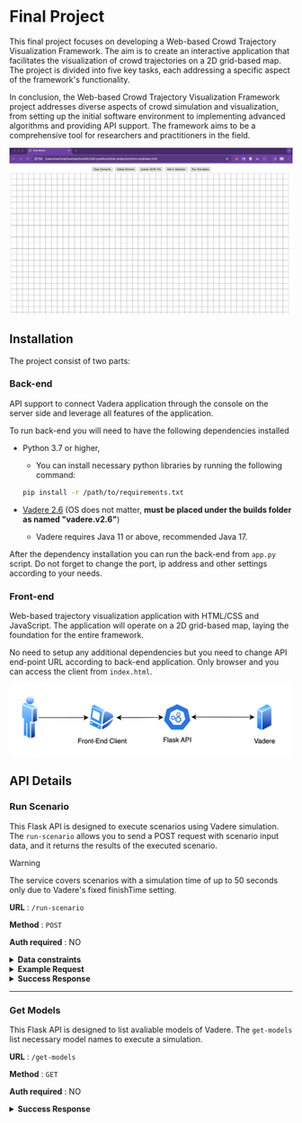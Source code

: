 # Final Project

This final project focuses on developing a Web-based Crowd Trajectory Visualization Framework. The aim is to create an interactive application that facilitates the visualization of crowd trajectories on a 2D grid-based map. The project is divided into five key tasks, each addressing a specific aspect of the framework's functionality.

In conclusion, the Web-based Crowd Trajectory Visualization Framework project addresses diverse aspects of crowd simulation and visualization, from setting up the initial software environment to implementing advanced algorithms and providing API support. The framework aims to be a comprehensive tool for researchers and practitioners in the field.

![Demo Scenario Run](docs/demo.gif)

## Installation

The project consist of two parts:

### Back-end

API support to connect Vadera application through the console on the server side and leverage all features of the application.

To run back-end you will need to have the following dependencies installed

- Python 3.7 or higher,
  - You can install necessary python libraries by running the following command:
  ```bash
  pip install -r /path/to/requirements.txt
  ```

- [Vadere 2.6](https://www.vadere.org/download/) (OS does not matter, **must be placed under the builds folder as named "vadere.v2.6"**)
  - Vadere requires Java 11 or above, recommended Java 17.


After the dependency installation you can run the back-end from `app.py` script. Do not forget to change the port, ip address and other settings according to your needs.

### Front-end

Web-based trajectory visualization application with HTML/CSS and JavaScript. The application will operate on a 2D grid-based map, laying the foundation for the entire framework.

No need to setup any additional dependencies but you need to change API end-point URL according to back-end application. Only browser and you can access the client from `index.html`.

![Architecture](docs/arch.png)

## API Details

### Run Scenario

This Flask API is designed to execute scenarios using Vadere simulation. The `run-scenario` allows you to send a POST request with scenario input data, and it returns the results of the executed scenario.

> [!WARNING]  
> The service covers scenarios with a simulation time of up to 50 seconds only due to Vadere's fixed finishTime setting.

**URL** : `/run-scenario`

**Method** : `POST`

**Auth required** : NO

<details>
 <summary><b>Data constraints</b></summary>

---

**model_name**

- **Type:** String
- **Constraints:** Required
- **Value:** osm, fsm, gnm

**source**

- **Type:** Object
- **Constraints:** Required

  **shape**

  - **Type:** Object
  - **Constraints:** Required

    **x**

    - **Type:** Number
    - **Constraints:** Required

    **y**

    - **Type:** Number
    - **Constraints:** Required

**event_element_count**

- **Type:** Number
- **Constraints:** Required

**target**

- **Type:** Object
- **Constraints:** Required

  **shape**

  - **Type:** Object
  - **Constraints:** Required

    **x**

    - **Type:** Number
    - **Constraints:** Required

    **y**

    - **Type:** Number
    - **Constraints:** Required

**obstacles**

- **Type:** Array of Objects
- **Constraints:** Optional (if present, must be an array)

  **Each Object in the Array**

  - **id**

    - **Type:** Number
    - **Constraints:** Required
    - **Value:** Can not be 1 or 2

  - **shape**

    - **Type:** Object
    - **Constraints:** Required

      **x**

      - **Type:** Number
      - **Constraints:** Required

      **y**

      - **Type:** Number
      - **Constraints:** Required

      **width**

      - **Type:** Number
      - **Constraints:** Required

      **height**

      - **Type:** Number
      - **Constraints:** Required

---
</details>

<details>

 <summary><b>Example Request</b></summary>
</br>

```json
{
  "model_name": "osm",
  "source": {
    "shape": {
      "x": 5,
      "y": 5
    },
    "event_element_count": 1
  },
  "target": {
    "shape": {
      "x": 30,
      "y": 30
    }
  },
  "obstacles": [
    {
      "id": 29,
      "shape": {
        "x": 25,
        "y": 15,
        "width": 1,
        "height": 5
      }
    },
    {
      "id": 28,
      "shape": {
        "x": 20,
        "y": 15,
        "width": 2,
        "height": 5
      }
    }
  ]
}
```
</details>


<details>

 <summary><b>Success Response</b></summary>
</br>

**Code** : `200 OK`

**Content example**

```json
{
    "message": "Scenario executed successfully",
    "data": [
        {
            "pedestrianId": 1,
            "simTime": 0.4,
            "endTime-PID1": 1.0462944974202133,
            "startX-PID1": 18.201,
            "startY-PID1": 17.201,
            "endX-PID1": 18.600763151745376,
            "endY-PID1": 16.5824780131855,
            "targetId-PID2": 2
        },
        {
            "pedestrianId": 1,
            "simTime": 1.0462944974202133,
            "endTime-PID1": 1.692588994840427,
            "startX-PID1": 18.600763151745376,
            "startY-PID1": 16.5824780131855,
            "endX-PID1": 18.60076315174538,
            "endY-PID1": 15.846013468440573,
            "targetId-PID2": 2
        },
        {
            "pedestrianId": 1,
            "simTime": 1.692588994840427,
            "endTime-PID1": 2.33888349226064,
            "startX-PID1": 18.60076315174538,
            "startY-PID1": 15.846013468440573,
            "endX-PID1": 18.600763151745376,
            "endY-PID1": 15.109548923695645,
            "targetId-PID2": 2
        },
        {
            "pedestrianId": 1,
            "simTime": 2.33888349226064,
            "endTime-PID1": 2.985177989680853,
            "startX-PID1": 18.600763151745376,
            "startY-PID1": 15.109548923695645,
            "endX-PID1": 18.031377779379184,
            "endY-PID1": 14.642451157267924,
            "targetId-PID2": 2
        },
        {
            "pedestrianId": 1,
            "simTime": 2.985177989680853,
            "endTime-PID1": 3.631472487101066,
            "startX-PID1": 18.031377779379184,
            "startY-PID1": 14.642451157267924,
            "endX-PID1": 17.362749472295896,
            "endY-PID1": 14.333717918640655,
            "targetId-PID2": 2
        },
        {
            "pedestrianId": 1,
            "simTime": 3.631472487101066,
            "endTime-PID1": 4.277766984521279,
            "startX-PID1": 17.362749472295896,
            "startY-PID1": 14.333717918640655,
            "endX-PID1": 16.742657703949874,
            "endY-PID1": 14.335881026492304,
            "targetId-PID2": 2
        },
        {
            "pedestrianId": 1,
            "simTime": 4.277766984521279,
            "endTime-PID1": 4.924061481941493,
            "startX-PID1": 16.742657703949874,
            "startY-PID1": 14.335881026492304,
            "endX-PID1": 16.144280261344623,
            "endY-PID1": 14.38191006053886,
            "targetId-PID2": 2
        },
        {
            "pedestrianId": 1,
            "simTime": 4.924061481941493,
            "endTime-PID1": 5.570355979361707,
            "startX-PID1": 16.144280261344623,
            "startY-PID1": 14.38191006053886,
            "endX-PID1": 15.510854914078529,
            "endY-PID1": 14.630350474599071,
            "targetId-PID2": 2
        },
        {
            "pedestrianId": 1,
            "simTime": 5.570355979361707,
            "endTime-PID1": 6.21665047678192,
            "startX-PID1": 15.510854914078529,
            "startY-PID1": 14.630350474599071,
            "endX-PID1": 15.385292681877443,
            "endY-PID1": 15.356032327418225,
            "targetId-PID2": 2
        },
        {
            "pedestrianId": 1,
            "simTime": 6.21665047678192,
            "endTime-PID1": 6.862944974202134,
            "startX-PID1": 15.385292681877443,
            "startY-PID1": 15.356032327418225,
            "endX-PID1": 15.385292681877443,
            "endY-PID1": 16.09249687216315,
            "targetId-PID2": 2
        },
        {
            "pedestrianId": 1,
            "simTime": 6.862944974202134,
            "endTime-PID1": 7.509239471622347,
            "startX-PID1": 15.385292681877443,
            "startY-PID1": 16.09249687216315,
            "endX-PID1": 15.75171605285868,
            "endY-PID1": 16.694302186823606,
            "targetId-PID2": 2
        },
        {
            "pedestrianId": 1,
            "simTime": 7.509239471622347,
            "endTime-PID1": 8.15553396904256,
            "startX-PID1": 15.75171605285868,
            "startY-PID1": 16.694302186823606,
            "endX-PID1": 16.119948325231142,
            "endY-PID1": 17.06253445919607,
            "targetId-PID2": 2
        }
    ]
}
```
</details>

---

### Get Models

This Flask API is designed to list avaliable models of Vadere. The `get-models` list necessary model names to execute a simulation.

**URL** : `/get-models`

**Method** : `GET`

**Auth required** : NO

<details>

 <summary><b>Success Response</b></summary>
</br>

**Code** : `200 OK`

**Content example**

```json
{
    "message": "Available models listed successfully",
    "data": [
        "osm",
        "sfm",
        "gnm",
        "sct"
    ]
}
```
</details>